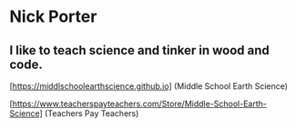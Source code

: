 # Nick Porter

## I like to teach science and tinker in wood and code.

[https://middlschoolearthscience.github.io] (Middle School Earth Science)

[https://www.teacherspayteachers.com/Store/Middle-School-Earth-Science] (Teachers Pay Teachers)
